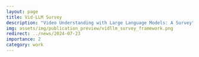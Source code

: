 ```yaml
---
layout: page
title: Vid-LLM Survey
description: "Video Understanding with Large Language Models: A Survey"
img: assets/img/publication_preview/vidllm_survey_framework.png
redirect: ../news/2024-07-23
importance: 2
category: work
---
```

